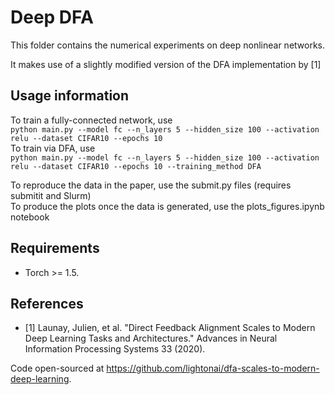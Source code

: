 # Deep DFA

This folder contains the numerical experiments on deep nonlinear networks.

It makes use of a slightly modified version of the DFA implementation by [1]


## Usage information

To train a fully-connected network, use<br>
```python main.py --model fc --n_layers 5 --hidden_size 100 --activation relu --dataset CIFAR10 --epochs 10```<br>
To train via DFA, use<br>
```python main.py --model fc --n_layers 5 --hidden_size 100 --activation relu --dataset CIFAR10 --epochs 10 --training_method DFA```

To reproduce the data in the paper, use the submit.py files (requires submitit and Slurm)<br>
To produce the plots once the data is generated, use the plots_figures.ipynb notebook

## Requirements

* Torch >= 1.5.

## References

* [1] Launay, Julien, et al. "Direct Feedback Alignment Scales to Modern Deep Learning Tasks and Architectures." Advances in Neural Information Processing Systems 33 (2020).

Code open-sourced at https://github.com/lightonai/dfa-scales-to-modern-deep-learning.